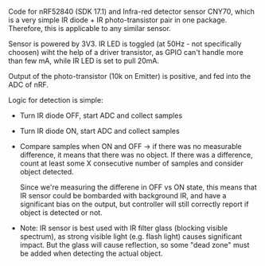 Code for nRF52840 (SDK 17.1) and Infra-red detector sensor CNY70, which is a very simple IR diode + IR photo-transistor pair in one package.
Therefore, this is applicable to any similar sensor.

Sensor is powered by 3V3.
IR LED is toggled (at 50Hz - not specifically choosen) wiht the help of a driver transistor, as GPIO can't handle more than few mA, while IR
LED is set to pull 20mA.

Output of the photo-transistor (10k on Emitter) is positive, and fed into the ADC of nRF.

Logic for detection is simple: 
- Turn IR diode OFF, start ADC and collect samples
- Turn IR diode ON, start ADC and collect samples
- Compare samples when ON and OFF -> if there was no measurable difference, it means that there was no object. If there was a difference, 
  count at least some X consecutive number of samples and consider object detected.

  Since we're measuring the differene in OFF vs ON state, this means that IR sensor could be bombarded with background IR, and have a 
  significant bias on the output, but controller will still correctly report if object is detected or not.

- Note: IR sensor is best used with IR filter glass (blocking visible spectrum), as strong visible light (e.g. flash light) causes significant
  impact. But the glass will cause reflection, so some "dead zone" must be added when detecting the actual object.
